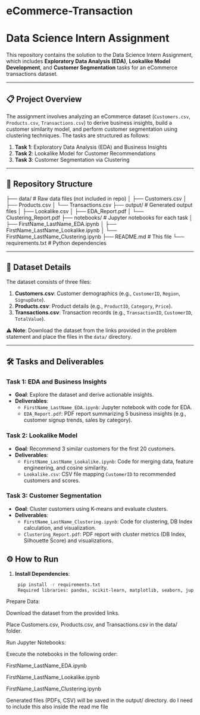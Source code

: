 # eCommerce-Transaction
# Data Science Intern Assignment

This repository contains the solution to the Data Science Intern Assignment, which includes **Exploratory Data Analysis (EDA)**, **Lookalike Model Development**, and **Customer Segmentation** tasks for an eCommerce transactions dataset.

---

## 📋 Project Overview

The assignment involves analyzing an eCommerce dataset (`Customers.csv`, `Products.csv`, `Transactions.csv`) to derive business insights, build a customer similarity model, and perform customer segmentation using clustering techniques. The tasks are structured as follows:

1. **Task 1**: Exploratory Data Analysis (EDA) and Business Insights  
2. **Task 2**: Lookalike Model for Customer Recommendations  
3. **Task 3**: Customer Segmentation via Clustering  

---

## 🚀 Repository Structure

├── data/ # Raw data files (not included in repo)
│ ├── Customers.csv
│ ├── Products.csv
│ └── Transactions.csv
├── output/ # Generated output files
│ ├── Lookalike.csv
│ ├── EDA_Report.pdf
│ └── Clustering_Report.pdf
├── notebooks/ # Jupyter notebooks for each task
│ ├── FirstName_LastName_EDA.ipynb
│ ├── FirstName_LastName_Lookalike.ipynb
│ └── FirstName_LastName_Clustering.ipynb
├── README.md # This file
└── requirements.txt # Python dependencies


---

## 📂 Dataset Details

The dataset consists of three files:
1. **Customers.csv**: Customer demographics (e.g., `CustomerID`, `Region`, `SignupDate`).  
2. **Products.csv**: Product details (e.g., `ProductID`, `Category`, `Price`).  
3. **Transactions.csv**: Transaction records (e.g., `TransactionID`, `CustomerID`, `TotalValue`).  

⚠️ **Note**: Download the dataset from the links provided in the problem statement and place the files in the `data/` directory.

---

## 🛠️ Tasks and Deliverables

### **Task 1: EDA and Business Insights**
- **Goal**: Explore the dataset and derive actionable insights.  
- **Deliverables**:  
  - `FirstName_LastName_EDA.ipynb`: Jupyter notebook with code for EDA.  
  - `EDA_Report.pdf`: PDF report summarizing 5 business insights (e.g., customer signup trends, sales by category).  

### **Task 2: Lookalike Model**
- **Goal**: Recommend 3 similar customers for the first 20 customers.  
- **Deliverables**:  
  - `FirstName_LastName_Lookalike.ipynb`: Code for merging data, feature engineering, and cosine similarity.  
  - `Lookalike.csv`: CSV file mapping `CustomerID` to recommended customers and scores.  

### **Task 3: Customer Segmentation**
- **Goal**: Cluster customers using K-means and evaluate clusters.  
- **Deliverables**:  
  - `FirstName_LastName_Clustering.ipynb`: Code for clustering, DB Index calculation, and visualization.  
  - `Clustering_Report.pdf`: PDF report with cluster metrics (DB Index, Silhouette Score) and visualizations.  

## ⚙️ How to Run

1. **Install Dependencies**:
   ```bash
    pip install -r requirements.txt
    Required libraries: pandas, scikit-learn, matplotlib, seaborn, jupyter.

Prepare Data:

Download the dataset from the provided links.

Place Customers.csv, Products.csv, and Transactions.csv in the data/ folder.

Run Jupyter Notebooks:

Execute the notebooks in the following order:

FirstName_LastName_EDA.ipynb

FirstName_LastName_Lookalike.ipynb

FirstName_LastName_Clustering.ipynb

Generated files (PDFs, CSV) will be saved in the output/ directory. do I need to include this also inside the read me file

